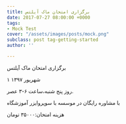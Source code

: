 ```yaml
---
title: برگزاری امتحان ماک آیلتس
date: 2017-07-27 08:00:00 +0000
tags:
- Mock Test
cover: "/assets/images/posts/mock.png"
subclass: post tag-getting-started
author: ''

---
```

برگزاری امتحان ماک آیلتس

۱ شهریور ۱۳۹۷

روز پنج شنبه،ساعت ۶-۳ عصر.

با مشاوره رایگان در موسسه با سوپروایزر آموزشگاه

هزینه امتحان:۳۵۰۰۰ تومان